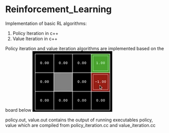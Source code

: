 # Reinforcement_Learning
Implementation of basic RL algorithms:
1. Policy Iteration in c++
2. Value Iteration in c++

Policy iteration and value iteration algorithms are implemented based on the board below
<img src="board.png" style="width:50%"> 

policy.out, value.out contains the output of running executables policy, value which are compiled from policy_iteration.cc and value_iteration.cc
